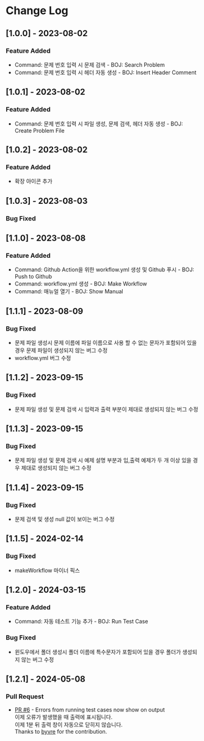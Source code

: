 # Change Log

## [1.0.0] - 2023-08-02

### Feature Added

-   Command: 문제 번호 입력 시 문제 검색 - BOJ: Search Problem
-   Command: 문제 번호 입력 시 헤더 자동 생성 - BOJ: Insert Header Comment

## [1.0.1] - 2023-08-02

### Feature Added

-   Command: 문제 번호 입력 시 파일 생성, 문제 검색, 헤더 자동 생성 - BOJ: Create Problem File

## [1.0.2] - 2023-08-02

### Feature Added

-   확장 아이콘 추가

## [1.0.3] - 2023-08-03

### Bug Fixed

## [1.1.0] - 2023-08-08

### Feature Added

-   Command: Github Action을 위한 workflow.yml 생성 및 Github 푸시 - BOJ: Push to Github
-   Command: workflow.yml 생성 - BOJ: Make Workflow
-   Command: 매뉴얼 열기 - BOJ: Show Manual

## [1.1.1] - 2023-08-09

### Bug Fixed

-   문제 파일 생성시 문제 이름에 파일 이름으로 사용 할 수 없는 문자가 포함되어 있을 경우 문제 파일이 생성되지 않는 버그 수정
-   workflow.yml 버그 수정

## [1.1.2] - 2023-09-15

### Bug Fixed

-   문제 파일 생성 및 문제 검색 시 입력과 출력 부분이 제대로 생성되지 않는 버그 수정

## [1.1.3] - 2023-09-15

### Bug Fixed

-   문제 파일 생성 및 문제 검색 시 예제 설명 부분과 입,출력 예제가 두 개 이상 있을 경우 제대로 생성되지 않는 버그 수정

## [1.1.4] - 2023-09-15

### Bug Fixed

-   문제 검색 및 생성 null 값이 보이는 버그 수정

## [1.1.5] - 2024-02-14

### Bug Fixed

-   makeWorkflow 마이너 픽스

## [1.2.0] - 2024-03-15

### Feature Added

-   Command: 자동 테스트 기능 추가 - BOJ: Run Test Case

### Bug Fixed

-   윈도우에서 폴더 생성시 폴더 이름에 특수문자가 포함되어 있을 경우 폴더가 생성되지 않는 버그 수정

## [1.2.1] - 2024-05-08

### Pull Request

-  [PR #6](https://github.com/dltkdgns00/BOJ-extension/pull/6) - Errors from running test cases now show on output  
    이제 오류가 발생했을 때 출력에 표시됩니다.  
    이제 1분 뒤 출력 창이 자동으로 닫히지 않습니다.  
    Thanks to [byvre](https://github.com/byvre) for the contribution.